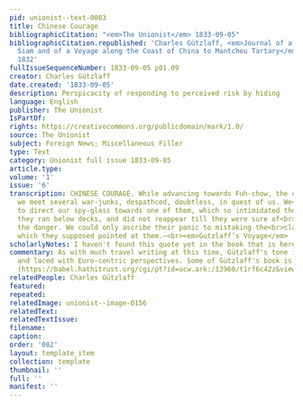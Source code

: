```yaml
---
pid: unionist--text-0083
title: Chinese Courage
bibliographicCitation: "<em>The Unionist</em> 1833-09-05"
bibliographicCitation.republished: 'Charles Gützlaff, <em>Journal of a Residence in
  Siam and of a Voyage along the Coast of China to Mantchou Tartary</em> Canton, China:
  1832'
fullIssueSequenceNumber: 1833-09-05 p01.09
creator: Charles Gützlaff
date.created: '1833-09-05'
description: Perspicacity of responding to perceived risk by hiding
language: English
publisher: The Unionist
IsPartOf: 
rights: https://creativecommons.org/publicdomain/mark/1.0/
source: The Unionist
subject: Foreign News; Miscellaneous Filler
type: Text
category: Unionist full issue 1833-09-05
article.type: 
volume: '1'
issue: '6'
transcription: CHINESE COURAGE. While advancing towards Fuh-chow, the capital of Fuh-keen<br>province,
  we meet several war-junks, despathced, doubtless, in quest of us. We<br>happened
  to direct our spy-glass towards one of them, which so intimidated the<br>crew, that
  they ran below decks, and did not reappear till they were sure of<br>having escaped
  the danger. We could only ascribe their panic to mistaking the<br>class for a gun,
  which they supposed pointed at them.—<br><em>Gutzlaff’s Voyage</em>
scholarlyNotes: I haven't found this quote yet in the book that is here - https://babel.hathitrust.org/cgi/pt?id=ucw.ark:/13960/t1rf6c42z&view=1up&seq=5
commentary: As with much travel writing at this time, Gützlaff's tone is patronizing
  and laced with Euro-centric perspectives. Some of Gützlaff's book is available [here]
  (https://babel.hathitrust.org/cgi/pt?id=ucw.ark:/13960/t1rf6c42z&view=1up&seq=5)
relatedPeople: Charles Gützlaff
featured: 
repeated: 
relatedImage: unionist--image-0156
relatedText: 
relatedTextIssue: 
filename: 
caption: 
order: '082'
layout: template_item
collection: template
thumbnail: ''
full: ''
manifest: ''
---
```

